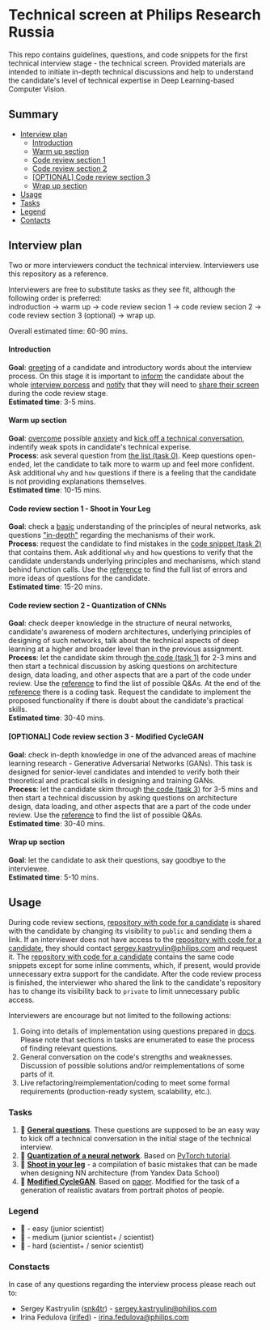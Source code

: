 # Technical screen at Philips Research Russia

This repo contains guidelines, questions, and code snippets for the first technical interview stage - the technical screen.
Provided materials are intended to initiate in-depth technical discussions and help to understand the candidate's level of
technical expertise in Deep Learning-based Computer Vision.

## Summary

- [Interview plan](#interview-plan)
    - [Introduction](#introduction)
    - [Warm up section](#warm-up-section)
    - [Code review section 1](#code-review-section-1---shoot-in-your-leg)
    - [Code review section 2](#code-review-section-2---quantization-of-cnns)
    - [[OPTIONAL] Code review section 3](#optional-code-review-section-3---modified-cyclegan)
    - [Wrap up section](#wrap-up-section)
- [Usage](#usage)
- [Tasks](#tasks)
- [Legend](#legend)
- [Contacts](#constacts)

## Interview plan

Two or more interviewers conduct the technical interview.  Interviewers use this repository as a reference.

Interviewers are free to substitute tasks as they see fit, although the following order is preferred:   
indroduction -> warm up -> code review secion 1 -> code review secion 2 -> code review section 3 (optional) -> wrap up.

Overall estimated time: 60-90 mins.

#### Introduction
**Goal**: <ins>greeting</ins> of a candidate and introductory words about the interview process. On this stage it is 
important to <ins>inform</ins> the candidate about the whole <ins>interview porcess</ins> and <ins>notify</ins> 
that they will need to <ins>share their screen</ins> during the code review stage.  
**Estimated time**: 3-5 mins.

#### Warm up section
**Goal**: <ins>overcome</ins> possible <ins>anxiety</ins> and <ins>kick off a technical conversation</ins>, indentify 
weak spots in candidate's technical
experise.  
**Process**: ask several question from [the list (task 0)](docs/task0.md). Keep questions open-ended,
let the candidate to talk more to warm up and feel more confident.
Ask additional `why` and `how` questions if there is a feeling that the candidate is not providing explanations themselves.  
**Estimated time**: 10-15 mins.

#### Code review section 1 - Shoot in Your Leg
**Goal**: check a <ins>basic</ins> understanding of the principles of neural networks,
ask questions <ins>"in-depth"</ins> regarding the mechanisms of their work.  
**Process**: request the candidate to find mistakes in the [code snippet (task 2)](task2.py) that contains them.
Ask additional `why` and `how` questions to verify that the candidate understands underlying principles and mechanisms,
which stand behind function calls. Use the [reference](docs/task2.md) to find the full list of errors and more ideas of 
questions for the candidate.   
**Estimated time**: 15-20 mins.

#### Code review section 2 - Quantization of CNNs
**Goal**: check deeper knowledge in the structure of neural networks, candidate's awareness of modern architectures,
underlying principles of designing of such networks, talk about the technical aspects of deep learning at a higher and 
broader level than in the previous assignment.    
**Process**: let the candidate skim through [the code (task 1)](task1.py) for 2-3 mins and then start a technical 
discussion by asking questions on architecture design, data loading, and other aspects that are a part of the code under review.
Use the [reference](docs/task1.md) to find the list of possible Q&As. At the end of the [reference](docs/task1.md)
there is a coding task. Request the candidate to implement the proposed functionality if there is doubt about the 
candidate's practical skills.      
**Estimated time**: 30-40 mins.

#### [OPTIONAL] Code review section 3 - Modified CycleGAN
**Goal**: check in-depth knowledge in one of the advanced areas of machine learning research -
Generative Adversarial Networks (GANs). This task is designed for senior-level candidates and intended to verify both 
their theoretical and practical skills in designing and training GANs.  
**Process**: let the candidate skim through [the code (task 3)](task3.py) for 3-5 mins and then start a technical 
discussion by asking questions on architecture design, data loading, and other aspects that are a part of the code
under review. Use the [reference](docs/task3.md) to find the list of possible Q&As.  
**Estimated time**: 30-40 mins.

#### Wrap up section
**Goal**: let the candidate to ask their questions, say goodbye to the interviewee.  
**Estimated time**: 5-10 mins.


## Usage


During code review sections, [repository with code for a candidate](https://github.com/snk4tr/interviews-philips-research-candidate)
is shared with the candidate by changing its visibility to `public` and sending them a link. If an interviewer does not
have access to the [repository with code for a candidate](https://github.com/snk4tr/interviews-philips-research-candidate),
they should contact <ins>sergey.kastryulin@philips.com</ins> and request it.
The [repository with code for a candidate](https://github.com/snk4tr/interviews-philips-research-candidate) contains
the same code snippets except for some inline comments, which, if present, would provide unnecessary extra support for
the candidate. After the code review process is finished, the interviewer who shared the link to the candidate's
repository has to change its visibility back to `private` to limit unnecessary public access.

Interviewers are encourage but not limited to the following actions:
1. Going into details of implementation using questions prepared in [docs](docs/).
   Please note that sections in tasks are enumerated to ease the process of finding relevant questions.
2. General conversation on the code's strengths and weaknesses. Discussion of possible solutions and/or 
   reimplementations of some parts of it.
3. Live refactoring/reimplementation/coding to meet some formal requirements (production-ready system, scalability, etc.).

### Tasks

1. 📗 [**General questions**](docs/task0.md). These questions are supposed to be an easy way to kick off a technical 
   conversation in the initial stage of the technical interview.
2. 📙 [**Quantization of a neural network**](task1.py). Based on 
   [PyTorch tutorial](https://pytorch.org/tutorials/advanced/static_quantization_tutorial.html).
3. 📗 [**Shoot in your leg**](task2.py) - a compilation of basic mistakes that can be made when designing NN 
   architecture (from Yandex Data School)
4. 📕 [**Modified CycleGAN**](task3.py). Based on [paper](https://arxiv.org/abs/1703.10593). Modified for the task of 
   a generation of realistic avatars from portrait photos of people.

### Legend

* 📗 - easy (junior scientist)
* 📙 - medium (junior scientist+ / scientist)
* 📕 - hard (scientist+ / senior scientist)

### Constacts

In case of any questions regarding the interview process please reach out to:
- Sergey Kastryulin ([snk4tr](https://github.com/snk4tr)) - <ins>sergey.kastryulin@philips.com</ins>
- Irina Fedulova ([irifed](https://github.com/irifed)) - <ins>irina.fedulova@philips.com</ins>

